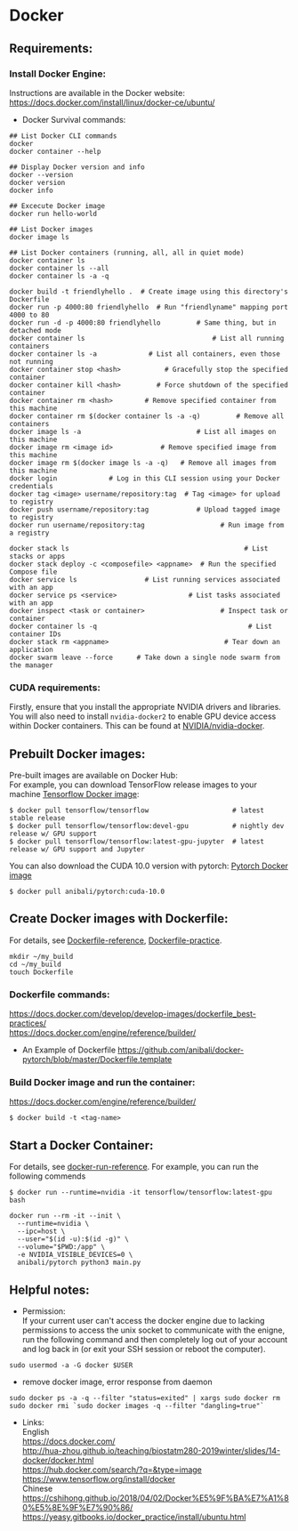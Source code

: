 # Docker

## Requirements: 
### Install Docker Engine:
Instructions are available in the Docker website:
https://docs.docker.com/install/linux/docker-ce/ubuntu/ <br />

* Docker Survival commands:
```
## List Docker CLI commands
docker
docker container --help

## Display Docker version and info
docker --version
docker version
docker info

## Excecute Docker image
docker run hello-world

## List Docker images
docker image ls

## List Docker containers (running, all, all in quiet mode)
docker container ls
docker container ls --all
docker container ls -a -q
```
```
docker build -t friendlyhello .  # Create image using this directory's Dockerfile
docker run -p 4000:80 friendlyhello  # Run "friendlyname" mapping port 4000 to 80
docker run -d -p 4000:80 friendlyhello         # Same thing, but in detached mode
docker container ls                                # List all running containers
docker container ls -a             # List all containers, even those not running
docker container stop <hash>           # Gracefully stop the specified container
docker container kill <hash>         # Force shutdown of the specified container
docker container rm <hash>        # Remove specified container from this machine
docker container rm $(docker container ls -a -q)         # Remove all containers
docker image ls -a                             # List all images on this machine
docker image rm <image id>            # Remove specified image from this machine
docker image rm $(docker image ls -a -q)   # Remove all images from this machine
docker login             # Log in this CLI session using your Docker credentials
docker tag <image> username/repository:tag  # Tag <image> for upload to registry
docker push username/repository:tag            # Upload tagged image to registry
docker run username/repository:tag                   # Run image from a registry
```
```
docker stack ls                                            # List stacks or apps
docker stack deploy -c <composefile> <appname>  # Run the specified Compose file
docker service ls                 # List running services associated with an app
docker service ps <service>                  # List tasks associated with an app
docker inspect <task or container>                   # Inspect task or container
docker container ls -q                                      # List container IDs
docker stack rm <appname>                             # Tear down an application
docker swarm leave --force      # Take down a single node swarm from the manager
```
### CUDA requirements:
Firstly, ensure that you install the appropriate NVIDIA drivers and libraries. You will also need to install ```nvidia-docker2``` to enable GPU device access within Docker containers. This can be found at [NVIDIA/nvidia-docker](https://github.com/NVIDIA/nvidia-docker).

## Prebuilt Docker images:
Pre-built images are available on Docker Hub: <br />
For example, you can download TensorFlow release images to your machine [Tensorflow Docker image](https://www.tensorflow.org/install/docker):
```
$ docker pull tensorflow/tensorflow                     # latest stable release
$ docker pull tensorflow/tensorflow:devel-gpu           # nightly dev release w/ GPU support
$ docker pull tensorflow/tensorflow:latest-gpu-jupyter  # latest release w/ GPU support and Jupyter
```
You can also download the CUDA 10.0 version with pytorch: [Pytorch Docker image](https://hub.docker.com/r/anibali/pytorch/)
```
$ docker pull anibali/pytorch:cuda-10.0
```
## Create Docker images with Dockerfile:
For details, see [Dockerfile-reference](https://docs.docker.com/engine/reference/builder/), [Dockerfile-practice](https://docs.docker.com/develop/develop-images/dockerfile_best-practices/). 
```
mkdir ~/my_build
cd ~/my_build
touch Dockerfile
```

### Dockerfile commands:
https://docs.docker.com/develop/develop-images/dockerfile_best-practices/ <br />
https://docs.docker.com/engine/reference/builder/

* An Example of Dockerfile
https://github.com/anibali/docker-pytorch/blob/master/Dockerfile.template

### Build Docker image and run the container:
https://docs.docker.com/engine/reference/builder/
```
$ docker build -t <tag-name>
```
## Start a Docker Container:
For details, see [docker-run-reference](https://docs.docker.com/engine/reference/run/).
For example, you can run the following commends
```
$ docker run --runtime=nvidia -it tensorflow/tensorflow:latest-gpu bash
```
```
docker run --rm -it --init \
  --runtime=nvidia \
  --ipc=host \
  --user="$(id -u):$(id -g)" \
  --volume="$PWD:/app" \
  -e NVIDIA_VISIBLE_DEVICES=0 \
  anibali/pytorch python3 main.py
```

## Helpful notes:
* Permission: <br />
If your current user can't access the docker engine due to lacking permissions to access the unix socket to communicate with the enigne, run the following command and then completely log out of your account and log back in (or exit your SSH session or reboot the computer).
```
sudo usermod -a -G docker $USER
```
* remove docker image, error response from daemon
```
sudo docker ps -a -q --filter "status=exited" | xargs sudo docker rm
sudo docker rmi `sudo docker images -q --filter "dangling=true"`
```
* Links: <br />
English <br />
https://docs.docker.com/ <br />
http://hua-zhou.github.io/teaching/biostatm280-2019winter/slides/14-docker/docker.html <br />
https://hub.docker.com/search/?q=&type=image <br />
https://www.tensorflow.org/install/docker <br />
Chinese <br />
https://cshihong.github.io/2018/04/02/Docker%E5%9F%BA%E7%A1%80%E5%8E%9F%E7%90%86/ <br />
https://yeasy.gitbooks.io/docker_practice/install/ubuntu.html <br />
